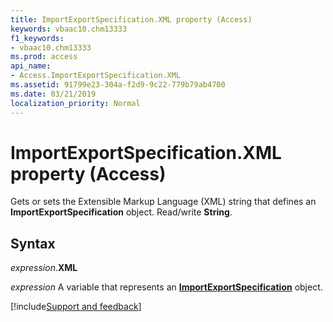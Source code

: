 ```yaml
---
title: ImportExportSpecification.XML property (Access)
keywords: vbaac10.chm13333
f1_keywords:
- vbaac10.chm13333
ms.prod: access
api_name:
- Access.ImportExportSpecification.XML
ms.assetid: 91799e23-304a-f2d9-9c22-779b79ab4700
ms.date: 03/21/2019
localization_priority: Normal
---
```



# ImportExportSpecification.XML property (Access)

Gets or sets the Extensible Markup Language (XML) string that defines an **ImportExportSpecification** object. Read/write **String**.


## Syntax

_expression_.**XML**

_expression_ A variable that represents an **[ImportExportSpecification](Access.ImportExportSpecification.md)** object.




[!include[Support and feedback](~/includes/feedback-boilerplate.md)]